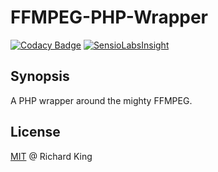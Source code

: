 # FFMPEG-PHP-Wrapper

[![Codacy Badge](https://api.codacy.com/project/badge/Grade/1beb8c101c2b414d9d75fc58b2f3da06)](https://www.codacy.com/app/richrdkng/ffmpeg-php-wrapper?utm_source=github.com&amp;utm_medium=referral&amp;utm_content=richrdkng/ffmpeg-php-wrapper&amp;utm_campaign=Badge_Grade)
[![SensioLabsInsight][sensio-badge]][sensio-url]

## Synopsis

A PHP wrapper around the mighty FFMPEG.

## License

[MIT](license.md) @ Richard King

[codacy-badge]: https://www.codacy.com/app/richrdkng/ffmpeg-php-wrapper?utm_source=github.com&amp
[codacy-url]:   https://api.codacy.com/project/badge/Grade/1beb8c101c2b414d9d75fc58b2f3da06

[sensio-badge]: https://insight.sensiolabs.com/projects/475c26b0-e4f4-4203-b736-443cad0d35ab/mini.png
[sensio-url]:   https://insight.sensiolabs.com/projects/475c26b0-e4f4-4203-b736-443cad0d35ab
